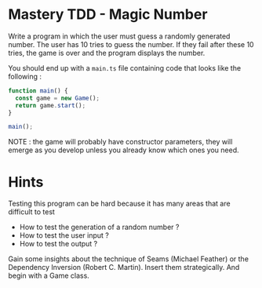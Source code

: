 # Mastery TDD - Magic Number

Write a program in which the user must guess a randomly generated number.
The user has 10 tries to guess the number. 
If they fail after these 10 tries, the game is over and the program displays the number.

You should end up with a `main.ts` file containing code that looks like the following :

```ts 
function main() {
  const game = new Game();
  return game.start();
}

main();
```

NOTE : the game will probably have constructor parameters, they will emerge as you develop unless you already know
which ones you need.

# Hints


Testing this program can be hard because it has many areas that are difficult to test
- How to test the generation of a random number ?
- How to test the user input ?
- How to test the output ?

Gain some insights about the technique of Seams (Michael Feather) or the Dependency Inversion (Robert C. Martin).
Insert them strategically.
And begin with a Game class.